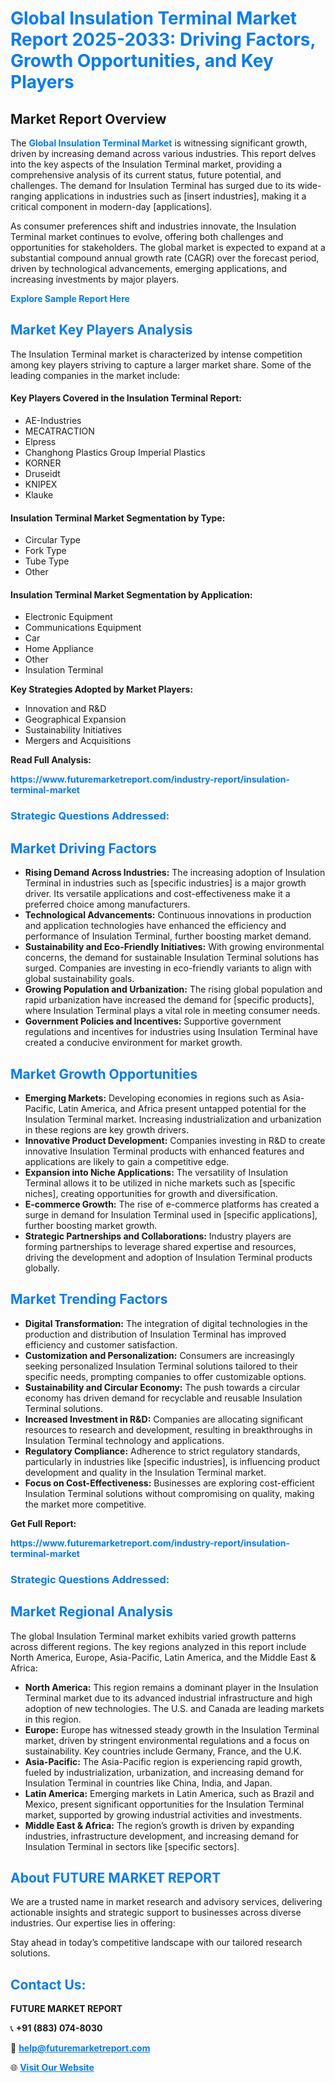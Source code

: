 <h1 style="color: #007BFF;">Global Insulation Terminal Market Report 2025-2033: Driving Factors, Growth Opportunities, and Key Players</h1>

<section id="overview">
<h2>Market Report Overview</h2>
<p>The <a href="https://www.futuremarketreport.com/industry-report/insulation-terminal-market" style="color: #007BFF; text-decoration: none;"><strong>Global Insulation Terminal Market</strong></a> is witnessing significant growth, driven by increasing demand across various industries. This report delves into the key aspects of the Insulation Terminal market, providing a comprehensive analysis of its current status, future potential, and challenges. The demand for Insulation Terminal has surged due to its wide-ranging applications in industries such as [insert industries], making it a critical component in modern-day [applications].</p>
<p>As consumer preferences shift and industries innovate, the Insulation Terminal market continues to evolve, offering both challenges and opportunities for stakeholders. The global market is expected to expand at a substantial compound annual growth rate (CAGR) over the forecast period, driven by technological advancements, emerging applications, and increasing investments by major players.</p>
</section>

<section id="overview">
<p><a href="https://www.futuremarketreport.com/request-sample/reportId=128728" style="color: #007BFF; text-decoration: none;"><strong>Explore Sample Report Here</strong></a></p>
</section>

<section id="key-players">
<h2 style="color: #007BFF;">Market Key Players Analysis</h2>
<p>The Insulation Terminal market is characterized by intense competition among key players striving to capture a larger market share. Some of the leading companies in the market include:</p>
<h4>Key Players Covered in the Insulation Terminal Report:</h4>
<ul><li>AE-Industries</li><li>MECATRACTION</li><li>Elpress</li><li>Changhong Plastics Group Imperial Plastics</li><li>KORNER</li><li>Druseidt</li><li>KNIPEX</li><li>Klauke</li></ul>
<h4>Insulation Terminal Market Segmentation by Type:</h4>
<ul><li>Circular Type</li><li>Fork Type</li><li>Tube Type</li><li>Other</li></ul>

<h4>Insulation Terminal Market Segmentation by Application:</h4>
<ul><li>Electronic Equipment</li><li>Communications Equipment</li><li>Car</li><li>Home Appliance</li><li>Other</li><li>Insulation Terminal</li></ul>
<p><strong>Key Strategies Adopted by Market Players:</strong></p>
<ul>
<li>Innovation and R&D</li>
<li>Geographical Expansion</li>
<li>Sustainability Initiatives</li>
<li>Mergers and Acquisitions</li>
</ul>
</section>

<section>
<p><strong>Read Full Analysis: </strong></p><a href="https://www.futuremarketreport.com/industry-report/insulation-terminal-market" style="color: #007BFF; text-decoration: none;"><strong>https://www.futuremarketreport.com/industry-report/insulation-terminal-market</strong></a>
<h3 style="color: #007BFF;">Strategic Questions Addressed:</h3>
</section>

<section id="driving-factors">
<h2 style="color: #007BFF;">Market Driving Factors</h2>
<ul>
<li><strong>Rising Demand Across Industries:</strong> The increasing adoption of Insulation Terminal in industries such as [specific industries] is a major growth driver. Its versatile applications and cost-effectiveness make it a preferred choice among manufacturers.</li>
<li><strong>Technological Advancements:</strong> Continuous innovations in production and application technologies have enhanced the efficiency and performance of Insulation Terminal, further boosting market demand.</li>
<li><strong>Sustainability and Eco-Friendly Initiatives:</strong> With growing environmental concerns, the demand for sustainable Insulation Terminal solutions has surged. Companies are investing in eco-friendly variants to align with global sustainability goals.</li>
<li><strong>Growing Population and Urbanization:</strong> The rising global population and rapid urbanization have increased the demand for [specific products], where Insulation Terminal plays a vital role in meeting consumer needs.</li>
<li><strong>Government Policies and Incentives:</strong> Supportive government regulations and incentives for industries using Insulation Terminal have created a conducive environment for market growth.</li>
</ul>
</section>

<section id="growth-opportunities">
<h2 style="color: #007BFF;">Market Growth Opportunities</h2>
<ul>
<li><strong>Emerging Markets:</strong> Developing economies in regions such as Asia-Pacific, Latin America, and Africa present untapped potential for the Insulation Terminal market. Increasing industrialization and urbanization in these regions are key growth drivers.</li>
<li><strong>Innovative Product Development:</strong> Companies investing in R&D to create innovative Insulation Terminal products with enhanced features and applications are likely to gain a competitive edge.</li>
<li><strong>Expansion into Niche Applications:</strong> The versatility of Insulation Terminal allows it to be utilized in niche markets such as [specific niches], creating opportunities for growth and diversification.</li>
<li><strong>E-commerce Growth:</strong> The rise of e-commerce platforms has created a surge in demand for Insulation Terminal used in [specific applications], further boosting market growth.</li>
<li><strong>Strategic Partnerships and Collaborations:</strong> Industry players are forming partnerships to leverage shared expertise and resources, driving the development and adoption of Insulation Terminal products globally.</li>
</ul>
</section>

<section id="trending-factors">
<h2 style="color: #007BFF;">Market Trending Factors</h2>
<ul>
<li><strong>Digital Transformation:</strong> The integration of digital technologies in the production and distribution of Insulation Terminal has improved efficiency and customer satisfaction.</li>
<li><strong>Customization and Personalization:</strong> Consumers are increasingly seeking personalized Insulation Terminal solutions tailored to their specific needs, prompting companies to offer customizable options.</li>
<li><strong>Sustainability and Circular Economy:</strong> The push towards a circular economy has driven demand for recyclable and reusable Insulation Terminal solutions.</li>
<li><strong>Increased Investment in R&D:</strong> Companies are allocating significant resources to research and development, resulting in breakthroughs in Insulation Terminal technology and applications.</li>
<li><strong>Regulatory Compliance:</strong> Adherence to strict regulatory standards, particularly in industries like [specific industries], is influencing product development and quality in the Insulation Terminal market.</li>
<li><strong>Focus on Cost-Effectiveness:</strong> Businesses are exploring cost-efficient Insulation Terminal solutions without compromising on quality, making the market more competitive.</li>
</ul>
</section>

<section>
<p><strong>Get Full Report: </strong></p><a href="https://www.futuremarketreport.com/industry-report/insulation-terminal-market" style="color: #007BFF; text-decoration: none;"><strong>https://www.futuremarketreport.com/industry-report/insulation-terminal-market</strong></a>
<h3 style="color: #007BFF;">Strategic Questions Addressed:</h3>
</section>


<section id="regional-analysis">
<h2 style="color: #007BFF;">Market Regional Analysis</h2>
<p>The global Insulation Terminal market exhibits varied growth patterns across different regions. The key regions analyzed in this report include North America, Europe, Asia-Pacific, Latin America, and the Middle East & Africa:</p>
<ul>
<li><strong>North America:</strong> This region remains a dominant player in the Insulation Terminal market due to its advanced industrial infrastructure and high adoption of new technologies. The U.S. and Canada are leading markets in this region.</li>
<li><strong>Europe:</strong> Europe has witnessed steady growth in the Insulation Terminal market, driven by stringent environmental regulations and a focus on sustainability. Key countries include Germany, France, and the U.K.</li>
<li><strong>Asia-Pacific:</strong> The Asia-Pacific region is experiencing rapid growth, fueled by industrialization, urbanization, and increasing demand for Insulation Terminal in countries like China, India, and Japan.</li>
<li><strong>Latin America:</strong> Emerging markets in Latin America, such as Brazil and Mexico, present significant opportunities for the Insulation Terminal market, supported by growing industrial activities and investments.</li>
<li><strong>Middle East & Africa:</strong> The region’s growth is driven by expanding industries, infrastructure development, and increasing demand for Insulation Terminal in sectors like [specific sectors].</li>
</ul>
</section>

<footer>
<h2 style="color: #007BFF;">About FUTURE MARKET REPORT</h2>
<p>We are a trusted name in market research and advisory services, delivering actionable insights and strategic support to businesses across diverse industries. Our expertise lies in offering:</p>

<p>Stay ahead in today’s competitive landscape with our tailored research solutions.</p>

<h2 style="color: #007BFF;">Contact Us:</h2>
<p><strong>FUTURE MARKET REPORT</strong></p>
<p>📞 <strong>+91 (883) 074-8030</strong></p>
<p>📧 <strong><a href="mailto:help@futuremarketreport.com" style="color: #007BFF;">help@futuremarketreport.com</a></strong></p>
<p>🌐 <strong><a href="https://www.futuremarketreport.com/" style="color: #007BFF;">Visit Our Website</a></strong></p>
</footer>